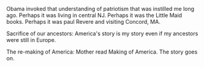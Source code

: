 <html><body><p>Obama invoked that understanding of patriotism that was instilled me long ago. Perhaps it was living in central NJ. Perhaps it was the Little Maid books. Perhaps it was paul Revere and visiting Concord, MA. 

Sacrifice of our ancestors: America's story is my story even if my ancestors were still in Europe. 

The re-making of America: Mother read Making of America. The story goes on.</p></body></html>